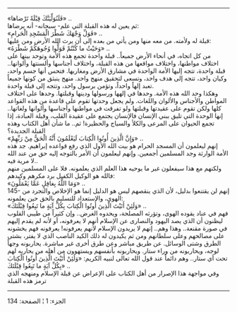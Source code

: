 ------------------------------------------------------------------------

«فَلَنُوَلِّيَنَّكَ قِبْلَةً تَرْضاها» ..  
ثم يعين له هذه القبلة التي علم- سبحانه- أنه يرضاها:  
«فَوَلِّ وَجْهَكَ شَطْرَ الْمَسْجِدِ الْحَرامِ» ..  
قبلة له ولأمته. من معه منها ومن يأتي من بعده إلى أن يرث الله الأرض ومن
عليها:  
«وَحَيْثُ ما كُنْتُمْ فَوَلُّوا وُجُوهَكُمْ شَطْرَهُ» ..  
من كل اتجاه، في أنحاء الأرض جميعاً.. قبلة واحدة تجمع هذه الأمة وتوحد
بينها على اختلاف مواطنها، واختلاف مواقعها من هذه القبلة، واختلاف أجناسها
وألسنتها وألوانها.. قبلة واحدة، تتجه إليها الأمة الواحدة في مشارق الأرض
ومغاربها. فتحس أنها جسم واحد، وكيان واحد، تتجه إلى هدف واحد، وتسعى
لتحقيق منهج واحد. منهج ينبثق من كونها جميعاً تعبد إلهاً واحداً، وتؤمن برسول
واحد، وتتجه إلى قبلة واحدة.  
وهكذا وحد الله هذه الأمة. وحدها في إلهها ورسولها ودينها وقبلتها. وحدها
على اختلاف المواطن والأجناس والألوان واللغات. ولم يجعل وحدتها تقوم على
قاعدة من هذه القواعد كلها ولكن تقوم على عقيدتها وقبلتها ولو تفرقت في
مواطنها وأجناسها وألوانها ولغاتها.. إنها الوحدة التي تليق ببني الإنسان
فالإنسان يجتمع على عقيدة القلب، وقبلة العبادة، إذا تجمع الحيوان على
المرعى والكلأ والسياج والحظيرة! ثم.. ما شأن أهل الكتاب وهذه القبلة
الجديدة؟  
«وَإِنَّ الَّذِينَ أُوتُوا الْكِتابَ لَيَعْلَمُونَ أَنَّهُ الْحَقُّ مِنْ رَبِّهِمْ» ..  
إنهم ليعلمون أن المسجد الحرام هو بيت الله الأول الذي رفع قواعده إبراهيم.
جد هذه الأمة الوارثة وجد المسلمين أجمعين. وإنهم ليعلمون أن الأمر بالتوجه
إليه حق من عند الله لا مرية فيه..  
ولكنهم مع هذا سيفعلون غير ما يوحيه هذا العلم الذي يعلمونه. فلا على
المسلمين منهم فالله هو الوكيل الكفيل برد مكرهم وكيدهم:  
«وَمَا اللَّهُ بِغافِلٍ عَمَّا يَعْمَلُونَ» ..  
145- إنهم لن يقتنعوا بدليل، لأن الذي ينقصهم ليس هو الدليل إنما هو
الإخلاص والتجرد من الهوى، والاستعداد للتسليم بالحق حين يعلمونه:  
«وَلَئِنْ أَتَيْتَ الَّذِينَ أُوتُوا الْكِتابَ بِكُلِّ آيَةٍ ما تَبِعُوا قِبْلَتَكَ» ..  
فهم في عناد يقوده الهوى، وتؤرثه المصلحة، ويحدوه الغرض.. وإن كثيراً من
طيبي القلوب ليظنون أن الذي يصد اليهود والنصارى عن الإسلام أنهم لا
يعرفونه، أو لأنه لم يقدم إليهم في صورة مقنعة.. وهذا وهم.. إنهم لا يريدون
الإسلام لأنهم يعرفونه! يعرفونه فهم يخشونه على مصالحهم وعلى سلطانهم ومن
ثم يكيدون له ذلك الكيد الناصب الذي لا يفتر، بشتى الطرق وشتى الوسائل. عن
طريق مباشر وعن طرق أخرى غير مباشرة. يحاربونه وجهاً لوجه، ويحاربونه من
وراء ستار. ويحاربونه بأنفسهم ويستهوون من أهله من يحاربه لهم تحت أي
ستار.. وهم دائماً عند قول الله تعالى لنبيه الكريم: «وَلَئِنْ أَتَيْتَ الَّذِينَ أُوتُوا
الْكِتابَ بِكُلِّ آيَةٍ ما تَبِعُوا قِبْلَتَكَ» ..  
وفي مواجهة هذا الإصرار من أهل الكتاب على الإعراض عن قبلة الإسلام ومنهجه
الذي ترمز هذه القبلة

------------------------------------------------------------------------

الجزء: 1 ¦ الصفحة: 134
